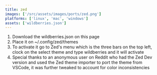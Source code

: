 ```yaml
---
title: zed
images: ['/src/assets/images/ports/zed.png']
platforms: ['linux', 'mac', 'windows']
assets: ['wildberries.json']
---
```


1. Download the wildberries.json on this page
2. Place it on ~/.config/zed/themes
3. To activate it go to Zed's menu which is the three bars on the top left, clock on the select theme and type wildberries and it will activate
4. Special thanks to an anonymous user on Reddit who had the Zed Dev version and used the Zed theme importer to port the theme from VSCode, it was further tweaked to account for color inconsistencies
